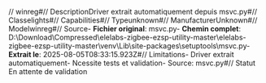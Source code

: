 // winreg#// DescriptionDriver extrait automatiquement depuis msvc.py#// Classelights#// Capabilities#// Typeunknown#// ManufacturerUnknown#// Modelwinreg#// Source- **Fichier original**: msvc.py- **Chemin complet**: D:\Download\Compressed\elelabs-zigbee-ezsp-utility-master\elelabs-zigbee-ezsp-utility-master\venv\Lib\site-packages\setuptools\msvc.py- **Extrait le**: 2025-08-05T08:33:15.923Z#// Limitations- Driver extrait automatiquement- Ncessite tests et validation- Source: msvc.py#// Statut En attente de validation